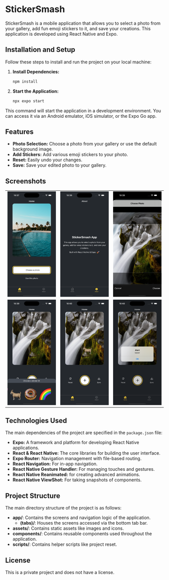 # StickerSmash

StickerSmash is a mobile application that allows you to select a photo from your gallery, add fun emoji stickers to it, and save your creations. This application is developed using React Native and Expo.

## Installation and Setup

Follow these steps to install and run the project on your local machine:

1.  **Install Dependencies:**
    ```bash
    npm install
    ```

2.  **Start the Application:**
    ```bash
    npx expo start
    ```

This command will start the application in a development environment. You can access it via an Android emulator, iOS simulator, or the Expo Go app.

## Features

* **Photo Selection:** Choose a photo from your gallery or use the default background image.
* **Add Stickers:** Add various emoji stickers to your photo.
* **Reset:** Easily undo your changes.
* **Save:** Save your edited photo to your gallery.

## Screenshots

<table>
  <tr>
    <td><img src="assets/screenshots/1-home.png" width="auto"></td>
    <td><img src="assets/screenshots/2-about.png" width="auto"></td>
    <td><img src="assets/screenshots/3.png" width="auto"></td>
  </tr>
  <tr>
    <td><img src="assets/screenshots/4.png" width="auto"></td>
    <td><img src="assets/screenshots/5.png" width="auto"></td>
    <td><img src="assets/screenshots/6.png" width="auto"></td>
  </tr>
</table>

## Technologies Used

The main dependencies of the project are specified in the `package.json` file:

* **Expo:** A framework and platform for developing React Native applications.
* **React & React Native:** The core libraries for building the user interface.
* **Expo Router:** Navigation management with file-based routing.
* **React Navigation:** For in-app navigation.
* **React Native Gesture Handler:** For managing touches and gestures.
* **React Native Reanimated:** for creating advanced animations.
* **React Native ViewShot:** For taking snapshots of components.

## Project Structure

The main directory structure of the project is as follows:

* **app/**: Contains the screens and navigation logic of the application.
    * **(tabs)/**: Houses the screens accessed via the bottom tab bar.
* **assets/**: Contains static assets like images and icons.
* **components/**: Contains reusable components used throughout the application.
* **scripts/**: Contains helper scripts like project reset.

## License

This is a private project and does not have a license.

